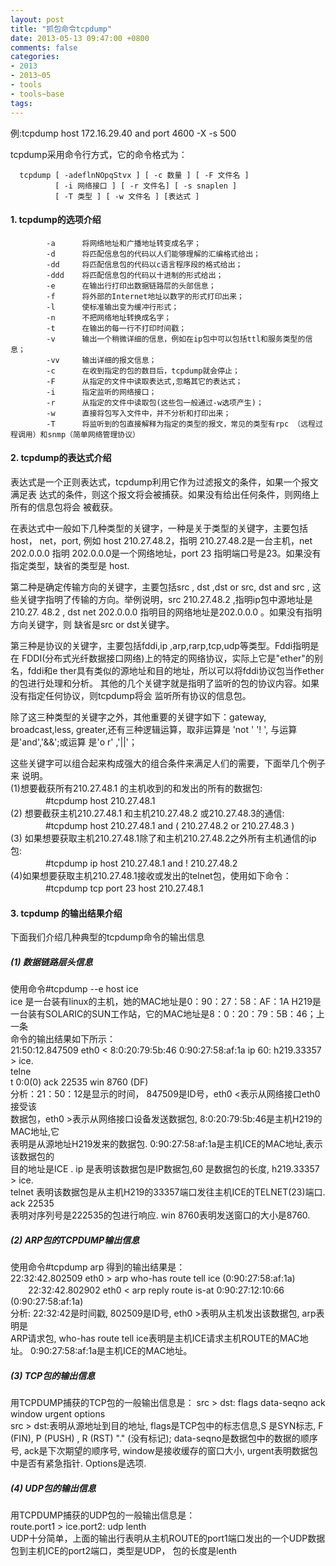 ```yaml
---
layout: post
title: "抓包命令tcpdump"
date: 2013-05-13 09:47:00 +0800
comments: false
categories:
- 2013
- 2013~05
- tools
- tools~base
tags:
---
```

例:tcpdump host 172.16.29.40 and port 4600 -X -s 500 

tcpdump采用命令行方式，它的命令格式为：
```
  tcpdump [ -adeflnNOpqStvx ] [ -c 数量 ] [ -F 文件名 ]
　　　　　　[ -i 网络接口 ] [ -r 文件名] [ -s snaplen ]
　　　　　　[ -T 类型 ] [ -w 文件名 ] [表达式 ]
```

#### 1. tcpdump的选项介绍
```
		-a		将网络地址和广播地址转变成名字；
		-d		将匹配信息包的代码以人们能够理解的汇编格式给出；
		-dd		将匹配信息包的代码以c语言程序段的格式给出；
		-ddd	将匹配信息包的代码以十进制的形式给出；
		-e		在输出行打印出数据链路层的头部信息；
		-f		将外部的Internet地址以数字的形式打印出来；
		-l		使标准输出变为缓冲行形式；
		-n		不把网络地址转换成名字；
		-t		在输出的每一行不打印时间戳；
		-v		输出一个稍微详细的信息，例如在ip包中可以包括ttl和服务类型的信息；
		-vv		输出详细的报文信息；
		-c		在收到指定的包的数目后，tcpdump就会停止；
		-F		从指定的文件中读取表达式,忽略其它的表达式；
		-i		指定监听的网络接口；
		-r		从指定的文件中读取包(这些包一般通过-w选项产生)；
		-w		直接将包写入文件中，并不分析和打印出来；
		-T		将监听到的包直接解释为指定的类型的报文，常见的类型有rpc （远程过程调用）和snmp（简单网络管理协议）
```

#### 2. tcpdump的表达式介绍
  表达式是一个正则表达式，tcpdump利用它作为过滤报文的条件，如果一个报文满足表
达式的条件，则这个报文将会被捕获。如果没有给出任何条件，则网络上所有的信息包将会
被截获。

  在表达式中一般如下几种类型的关键字，一种是关于类型的关键字，主要包括host，
net，port, 例如 host 210.27.48.2，指明 210.27.48.2是一台主机，net 202.0.0.0 指明
202.0.0.0是一个网络地址，port 23 指明端口号是23。如果没有指定类型，缺省的类型是
host.

  第二种是确定传输方向的关键字，主要包括src , dst ,dst or src, dst and src ,
这些关键字指明了传输的方向。举例说明，src 210.27.48.2 ,指明ip包中源地址是210.27.
48.2 , dst net 202.0.0.0 指明目的网络地址是202.0.0.0 。如果没有指明方向关键字，则
缺省是src or dst关键字。

  第三种是协议的关键字，主要包括fddi,ip ,arp,rarp,tcp,udp等类型。Fddi指明是在
FDDI(分布式光纤数据接口网络)上的特定的网络协议，实际上它是"ether"的别名，fddi和e
ther具有类似的源地址和目的地址，所以可以将fddi协议包当作ether的包进行处理和分析。
其他的几个关键字就是指明了监听的包的协议内容。如果没有指定任何协议，则tcpdump将会
监听所有协议的信息包。

  除了这三种类型的关键字之外，其他重要的关键字如下：gateway, broadcast,less,
greater,还有三种逻辑运算，取非运算是 'not ' '! ', 与运算是'and','&&';或运算 是'o
r' ,'||'；

  这些关键字可以组合起来构成强大的组合条件来满足人们的需要，下面举几个例子来
说明。  
   (1)想要截获所有210.27.48.1 的主机收到的和发出的所有的数据包:  
　　　　#tcpdump host 210.27.48.1   
   (2) 想要截获主机210.27.48.1 和主机210.27.48.2 或210.27.48.3的通信:  
　　　　#tcpdump host 210.27.48.1 and \( 210.27.48.2 or 210.27.48.3 \)   
   (3) 如果想要获取主机210.27.48.1除了和主机210.27.48.2之外所有主机通信的ip包:  
　　　　#tcpdump ip host 210.27.48.1 and ! 210.27.48.2  
   (4)如果想要获取主机210.27.48.1接收或发出的telnet包，使用如下命令：  
　　　　#tcpdump tcp port 23 host 210.27.48.1  

#### 3. tcpdump 的输出结果介绍
下面我们介绍几种典型的tcpdump命令的输出信息
##### (1) 数据链路层头信息
 使用命令#tcpdump --e host ice  
  ice 是一台装有linux的主机，她的MAC地址是0：90：27：58：AF：1A
  H219是一台装有SOLARIC的SUN工作站，它的MAC地址是8：0：20：79：5B：46；上一条  
命令的输出结果如下所示：  
21:50:12.847509 eth0 < 8:0:20:79:5b:46 0:90:27:58:af:1a ip 60: h219.33357 > ice.  
telne  
t 0:0(0) ack 22535 win 8760 (DF)  
 分析：21：50：12是显示的时间， 847509是ID号，eth0 <表示从网络接口eth0 接受该  
数据包，eth0 >表示从网络接口设备发送数据包, 8:0:20:79:5b:46是主机H219的MAC地址,它  
表明是从源地址H219发来的数据包. 0:90:27:58:af:1a是主机ICE的MAC地址,表示该数据包的  
目的地址是ICE . ip 是表明该数据包是IP数据包,60 是数据包的长度, h219.33357 > ice.  
telnet 表明该数据包是从主机H219的33357端口发往主机ICE的TELNET(23)端口. ack 22535  
表明对序列号是222535的包进行响应. win 8760表明发送窗口的大小是8760.

##### (2) ARP包的TCPDUMP输出信息
 使用命令#tcpdump arp 
得到的输出结果是：  
22:32:42.802509 eth0 > arp who-has route tell ice (0:90:27:58:af:1a)  
　　22:32:42.802902 eth0 < arp reply route is-at 0:90:27:12:10:66 (0:90:27:58:af:1a)  
 分析: 22:32:42是时间戳, 802509是ID号, eth0 >表明从主机发出该数据包, arp表明是  
ARP请求包, who-has route tell ice表明是主机ICE请求主机ROUTE的MAC地址。 0:90:27:58:af:1a是主机ICE的MAC地址。  

##### (3) TCP包的输出信息
 用TCPDUMP捕获的TCP包的一般输出信息是：
src > dst: flags data-seqno ack window urgent options  
src > dst:表明从源地址到目的地址, flags是TCP包中的标志信息,S 是SYN标志, F (FIN), P (PUSH) , R (RST) "." (没有标记); data-seqno是数据包中的数据的顺序号, ack是下次期望的顺序号, window是接收缓存的窗口大小, urgent表明数据包中是否有紧急指针. Options是选项.

##### (4) UDP包的输出信息
 用TCPDUMP捕获的UDP包的一般输出信息是：  
route.port1 > ice.port2: udp lenth  
UDP十分简单，上面的输出行表明从主机ROUTE的port1端口发出的一个UDP数据包到主机ICE的port2端口，类型是UDP， 包的长度是lenth 

